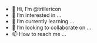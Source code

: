 - 👋 Hi, I’m @trillericon
- 👀 I’m interested in ...
- 🌱 I’m currently learning ...
- 💞️ I’m looking to collaborate on ...
- 📫 How to reach me ...

<!---
trillericon/trillericon is a ✨ special ✨ repository because its `README.md` (this file) appears on your GitHub profile.
You can click the Preview link to take a look at your changes.
--->
